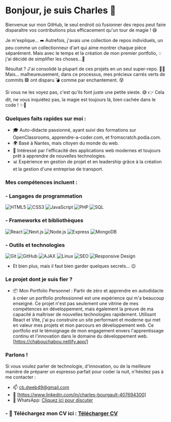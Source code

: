 # Bonjour, je suis Charles 👋

Bienvenue sur mon GitHub, le seul endroit où fusionner des repos peut faire disparaître vos contributions plus efficacement qu'un tour de magie ! 😅

Je m'explique... 
➡️ Autrefois, j'avais une collection de repos individuels, un peu comme un collectionneur d'art qui aime montrer chaque pièce séparément. 
Mais avec le temps et la création de mon premier portfolio, 💡 j'ai décidé de simplifier les choses...💪

Résultat ? J'ai consolidé la plupart de ces projets en un seul super-repo. 🦸‍♂️
Mais... malheureusement, dans ce processus, mes précieux carrés verts de commits 🟩 ont disparu 💣 comme par enchantement. 😰

Si vous ne les voyez pas, c'est qu'ils font juste une petite sieste. 😅
👉 Cela dit, ne vous inquiétez pas, la magie est toujours là, bien cachée dans le code ! ✨🙈

### Quelques faits rapides sur moi :
- 🎓 Auto-didacte passionné, ayant suivi des formations sur OpenClassrooms, apprendre-a-coder.com, et fromscratch.podia.com.
- 🌍 Basé à Nantes, mais citoyen du monde du web.
- 🧠 Intéressé par l'efficacité des applications web modernes et toujours prêt à apprendre de nouvelles technologies.
- 📊 Expérience en gestion de projet et en leadership grâce à la création et la gestion d'une entreprise de transport.

### Mes compétences incluent :

### - Langages de programmation
![HTML5](https://img.shields.io/badge/html5-%23E34F26.svg?style=for-the-badge&logo=html5&logoColor=white)
![CSS3](https://img.shields.io/badge/css3-%231572B6.svg?style=for-the-badge&logo=css3&logoColor=white)
![JavaScript](https://img.shields.io/badge/javascript-%23EDD718.svg?style=for-the-badge&logo=javascript&logoColor=black)
![PHP](https://img.shields.io/badge/php-%23777BB4.svg?style=for-the-badge&logo=php&logoColor=white)
![SQL](https://img.shields.io/badge/SQL-%2300f.svg?style=for-the-badge&logo=mysql&logoColor=white)

### - Frameworks et bibliothèques
![React](https://img.shields.io/badge/react-%2320232a.svg?style=for-the-badge&logo=react&logoColor=%2361DAFB)
![Next.js](https://img.shields.io/badge/next.js-%23000000.svg?style=for-the-badge&logo=nextdotjs&logoColor=white)
![Node.js](https://img.shields.io/badge/node.js-%23339933.svg?style=for-the-badge&logo=nodedotjs&logoColor=white)
![Express](https://img.shields.io/badge/express-%23404d59.svg?style=for-the-badge&logo=express&logoColor=%2361DAFB)
![MongoDB](https://img.shields.io/badge/MongoDB-%234ea94b.svg?style=for-the-badge&logo=mongodb&logoColor=white)

### - Outils et technologies
![Git](https://img.shields.io/badge/Git-%23F05032.svg?style=for-the-badge&logo=git&logoColor=white)
![GitHub](https://img.shields.io/badge/github-%23121011.svg?style=for-the-badge&logo=github&logoColor=white)
![AJAX](https://img.shields.io/badge/AJAX-%2300f.svg?style=for-the-badge&logo=ajax&logoColor=white)
![Linux](https://img.shields.io/badge/Linux-%23FCC624.svg?style=for-the-badge&logo=linux&logoColor=black)
![SEO](https://img.shields.io/badge/SEO-%23E34F26.svg?style=for-the-badge&logo=seo&logoColor=white)
![Responsive Design](https://img.shields.io/badge/Responsive%20Design-%23F05032.svg?style=for-the-badge&logo=responsive&logoColor=white)

- Et bien plus, mais il faut bien garder quelques secrets... 😉

### Le projet dont je suis fier ?
- 📦 Mon Portfolio Personnel : Partir de zéro et apprendre en autodidacte à créer un portfolio professionnel est une expérience qui m'a beaucoup enseigné. Ce projet n'est pas seulement une vitrine de mes compétences en développement, mais également la preuve de ma capacité à maîtriser de nouvelles technologies rapidement. Utilisant React et Vite, j'ai pu construire un site performant et moderne qui met en valeur mes projets et mon parcours en développement web. Ce portfolio est le témoignage de mon engagement envers l'apprentissage continu et l'innovation dans le domaine du développement web. [https://chabouchabou.netlify.app/]

### Parlons !
Si vous voulez parler de technologie, d'innovation, ou de la meilleure manière de préparer un espresso parfait pour coder la nuit, n'hésitez pas à me contacter :
- 📫 [cb.dweb49@gmail.com](mailto:cb.dweb49@gmail.com)
- 🔗 [https://www.linkedin.com/in/charles-bourgault-407694300]
- 📱 WhatsApp: [Cliquez ici pour discuter](https://wa.me/33642663300)

### - 📄 Téléchargez mon CV ici : [Télécharger CV](CV_Charles_BOURGAULT.pdf)
